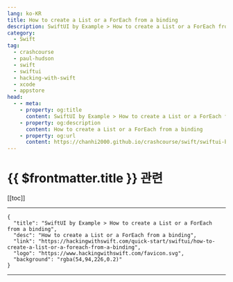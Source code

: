```yaml
---
lang: ko-KR
title: How to create a List or a ForEach from a binding
description: SwiftUI by Example > How to create a List or a ForEach from a binding
category:
  - Swift
tag: 
  - crashcourse
  - paul-hudson
  - swift
  - swiftui
  - hacking-with-swift
  - xcode
  - appstore
head:
  - - meta:
    - property: og:title
      content: SwiftUI by Example > How to create a List or a ForEach from a binding
    - property: og:description
      content: How to create a List or a ForEach from a binding
    - property: og:url
      content: https://chanhi2000.github.io/crashcourse/swift/swiftui-by-example/10-lists/how-to-create-a-list-or-a-foreach-from-a-binding.html
---
```


# {{ $frontmatter.title }} 관련

[[toc]]

---

```component VPCard
{
  "title": "SwiftUI by Example > How to create a List or a ForEach from a binding",
  "desc": "How to create a List or a ForEach from a binding",
  "link": "https://hackingwithswift.com/quick-start/swiftui/how-to-create-a-list-or-a-foreach-from-a-binding",
  "logo": "https://www.hackingwithswift.com/favicon.svg",
  "background": "rgba(54,94,226,0.2)"
}
```

---

<TagLinks />